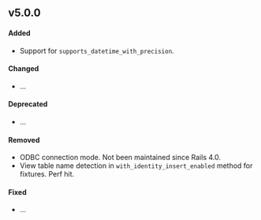 
## v5.0.0

#### Added

* Support for `supports_datetime_with_precision`.

#### Changed

* ...

#### Deprecated

* ...

#### Removed

* ODBC connection mode. Not been maintained since Rails 4.0.
* View table name detection in `with_identity_insert_enabled` method for fixtures. Perf hit.

#### Fixed

* ...
